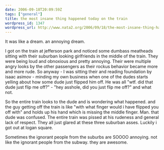 ```yaml
---
date: 2006-09-18T20:09:59Z
tags: ["general"]
title: the most insane thing happened today on the train
wordpress_id: 1347
wordpress_url: http://www.nata2.org/2006/09/18/the-most-insane-thing-happened-today-on-the-train/
---
```


It was like a dream. an annoying dream.

I got on the train at jefferson park and noticed some dumbass meatheads sitting with their suburban looking girlfriends in the middle of the train. They were being loud and obnoxious and pretty annoying. Their were multiple angry looks by the other passengers as their rockus behavior became more and more rude. So anyway - I was sitting their and reading foundation by isaac asimov - minding my own business when one of the dudes starts yelling about how some dude just flipped him off. He was all "wtf. did that dude just flip me off?" - "hey asshole, did you just flip me off?" and what not.

So the entire train looks to the dude and is wondering what happened. and the guy getting off the train is like "with what finger would i have flipped you off with" and holds up his hand which is missing the middle finger. Man. that dude was confused. The entire train was pissed at his rudeness and general lack of respect. They all just glared at these three suburban asses. Luckily i got out at logan square.

Sometimes the ignorant people from the suburbs are SOOOO annoying. not like the ignorant people from the subway. they are awesome.
